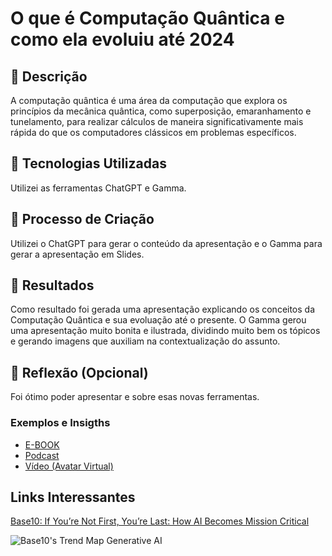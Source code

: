 # O que é Computação Quântica e como ela evoluiu até 2024

## 📒 Descrição
A computação quântica é uma área da computação que explora os princípios da mecânica quântica, como superposição, emaranhamento e tunelamento, para realizar cálculos de maneira significativamente mais rápida do que os computadores clássicos em problemas específicos.

## 🤖 Tecnologias Utilizadas
Utilizei as ferramentas ChatGPT e Gamma.

## 🧐 Processo de Criação
Utilizei o ChatGPT para gerar o conteúdo da apresentação e o Gamma para gerar a apresentação em Slides.

## 🚀 Resultados
Como resultado foi gerada uma apresentação explicando os conceitos da Computação Quântica e sua evoluação até o presente. O Gamma gerou uma apresentação muito bonita e ilustrada, dividindo muito bem os tópicos e gerando imagens que auxiliam na contextualização do assunto. 

## 💭 Reflexão (Opcional)
Foi ótimo poder apresentar e sobre esas novas ferramentas.

### Exemplos e Insigths

- [E-BOOK](/exemplos/E-BOOK.md)
- [Podcast](/exemplos/PODCAST.md)
- [Vídeo (Avatar Virtual)](/exemplos/VIDEO.md)

## Links Interessantes

[Base10: If You’re Not First, You’re Last: How AI Becomes Mission Critical](https://base10.vc/post/generative-ai-mission-critical/)

![Base10's Trend Map Generative AI](https://github.com/digitalinnovationone/lab-natty-or-not/assets/730492/f4df26e8-f8f7-4419-8252-c69d73ea930c)

